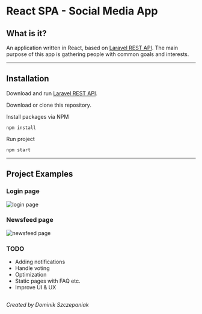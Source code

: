 # React SPA - Social Media App

## What is it?

An application written in React, based on [Laravel REST API](https://github.com/elszczepano/Laravel_REST_API).
The main purpose of this app is gathering people with common goals and interests.

---

## Installation

Download and run [Laravel REST API](https://github.com/elszczepano/Laravel_REST_API).

Download or clone this repository.

Install packages via NPM

    npm install

Run project

    npm start

----
## Project Examples

### Login page

![login page](https://i.imgur.com/wh1Zaw3.png)

### Newsfeed page

![newsfeed page](https://i.imgur.com/qobhTMP.png)

### TODO

* Adding notifications
* Handle voting
* Optimization
* Static pages with FAQ etc.
* Improve UI & UX

##

*Created by Dominik Szczepaniak*
